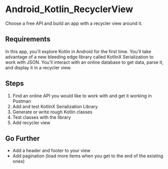# Android_Kotlin_RecyclerView

Choose a free API and build an app with a recycler view around it.

## Requirements

In this app, you'll explore Kotlin in Android for the first time. You'll take advantage of a new bleeding edge library called KotlinX Serialization to work with JSON. You'll interact with an online database to get data, parse it, and display it in a recycler view.

## Steps
1. Find an online API you would like to work with and get it working in Postman
2. Add and test KotlinX Serialization Library
2. Generate or write rough Kotlin classes
3. Test classes with the library
4. Add recycler view


## Go Further

* Add a header and footer to your view
* Add pagination (load more items when you get to the end of the existing ones)
